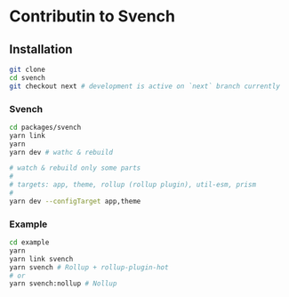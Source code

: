 # Contributin to Svench

## Installation

```bash
git clone
cd svench
git checkout next # development is active on `next` branch currently
```

### Svench

```bash
cd packages/svench
yarn link
yarn
yarn dev # wathc & rebuild

# watch & rebuild only some parts
#
# targets: app, theme, rollup (rollup plugin), util-esm, prism
#
yarn dev --configTarget app,theme
```

### Example

```bash
cd example
yarn
yarn link svench
yarn svench # Rollup + rollup-plugin-hot
# or
yarn svench:nollup # Nollup
```
